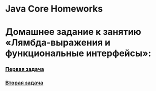 # Java Core Homeworks

# Домашнее задание к занятию «Лямбда-выражения и функциональные интерфейсы»:
### [Первая задача](https://github.com/CursedAndBlessed/JavaHomeworks/tree/master/homeworks/task001)
### [Вторая задача](https://github.com/CursedAndBlessed/JavaHomeworks/tree/master/homeworks/task002)
